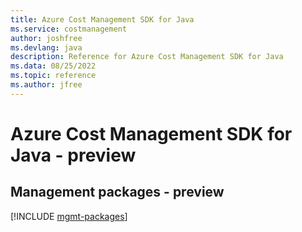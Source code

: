 ```yaml
---
title: Azure Cost Management SDK for Java
ms.service: costmanagement
author: joshfree
ms.devlang: java
description: Reference for Azure Cost Management SDK for Java
ms.data: 08/25/2022
ms.topic: reference
ms.author: jfree
---
```

# Azure Cost Management SDK for Java - preview

## Management packages - preview
[!INCLUDE [mgmt-packages](cost-management-mgmt-index.md)]
